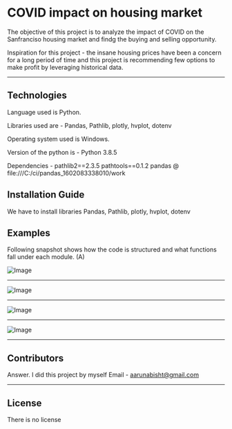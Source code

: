 # COVID impact on housing market

The objective of this project is to analyze the impact of COVID on the Sanfranciso housing market and findg the buying and selling opportunity.

Inspiration for this project - the insane housing prices have been a concern for a long period of time and this project is recommending few options to make profit by leveraging historical data.

---

## Technologies

Language used is Python. 

Libraries used are - Pandas, Pathlib, plotly, hvplot, dotenv

Operating system used is Windows.

Version of the python is - Python 3.8.5

Dependencies - 
pathlib2==2.3.5
pathtools==0.1.2
pandas @ file:///C:/ci/pandas_1602083338010/work


## Installation Guide

We have to install libraries Pandas, Pathlib, plotly, hvplot, dotenv


    

## Examples

Following snapshot shows how the code is structured and what functions fall under each module. 
(A)

![Image](https://github.com/ArunaBisht/covid_impact_on_housing-/blob/main/snapshots/housing_units_over_years.PNG)

------------------------------------------------------------------------------------------------------------------------------------------------------------------------

![Image](https://github.com/ArunaBisht/covid_impact_on_housing-/blob/main/snapshots/housing_units_over_years.PNG)

------------------------------------------------------------------------------------------------------------------------------------------------------------------------

![Image](https://github.com/ArunaBisht/covid_impact_on_housing-/blob/main/snapshots/house_rent_sale_price_over_time.PNG)

------------------------------------------------------------------------------------------------------------------------------------------------------------------------

![Image](https://github.com/ArunaBisht/covid_impact_on_housing-/blob/main/snapshots/SF_google_map.PNG)

------------------------------------------------------------------------------------------------------------------------------------------------------------------------


## Contributors

Answer. I did this project by myself 
Email - aarunabisht@gmail.com

---


## License
There is no license

